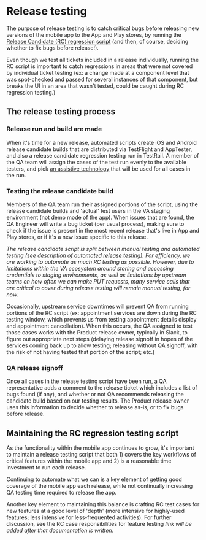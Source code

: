 # Release testing

The purpose of release testing is to catch critical bugs before releasing new versions of the mobile app to the App and Play stores, by running the [Release Candidate (RC) regression script](https://dsvavsp.testrail.io/index.php?/suites/view/92&group_by=cases:section_id&group_order=desc&display_deleted_cases=0&group_id=1523) (and then, of course, deciding whether to fix bugs before release!). 

Even though we test all tickets included in a release individually, running the RC script is important to catch regressions in areas that were not covered by individual ticket testing (ex: a change made at a component level that was spot-checked and passed for several instances of that component, but breaks the UI in an area that wasn't tested, could be caught during RC regression testing.)

## The release testing process

### Release run and build are made
When it's time for a new release, automated scripts create iOS and Android release candidate builds that are distributed via TestFlight and AppTester, and also a release candidate regression testing run in TestRail. A member of the QA team will assign the cases of the test run evenly to the available testers, and pick [an assistive technology](https://dsvavsp.testrail.io/index.php?/suites/view/92&group_by=cases:section_id&group_order=desc&display_deleted_cases=0&group_id=3239) that will be used for all cases in the run.

### Testing the release candidate build
Members of the QA team run their assigned portions of the script, using the release candidate builds and 'actual' test users in the VA staging environment (not demo mode of the app). When issues that are found, the QA Engineer will write a bug ticket (per usual process), making sure to check if the issue is present in the most recent release that's live in App and Play stores, or if it's a new issue specific to this release.

_The release candidate script is split between manual testing and automated testing (see [description of automated release testing](https://department-of-veterans-affairs.github.io/va-mobile-app/development/QA/QA%20process/ReleaseTesting#testing-the-release-candidate-build)). For efficiency, we are working to automate as much RC testing as possible. However, due to limitations within the VA ecosystem around storing and accessing credentials to staging environments, as well as limitations by upstream teams on how often we can make PUT requests, many service calls that are critical to cover during release testing will remain manual testing, for now._

Occasionally, upstream service downtimes will prevent QA from running portions of the RC script (ex: appointment services are down during the RC testing window, which prevents us from testing appointment details display and appointment cancellation). When this occurs, the QA assigned to test those cases works with the Product release owner, typically in Slack, to figure out appropriate next steps (delaying release signoff in hopes of the services coming back up to allow testing; releasing without QA signoff, with the risk of not having tested that portion of the script; etc.)  

### QA release signoff
Once all cases in the release testing script have been run, a QA representative adds a comment to the release ticket which includes a list of bugs found (if any), and whether or not QA recommends releasing the candidate build based on our testing results. The Product release owner uses this information to decide whether to release as-is, or to fix bugs before release.

## Maintaining the RC regression testing script
As the functionality within the mobile app continues to grow, it's important to maintain a release testing script that both 1) covers the key workflows of critical features within the mobile app and 2) is a reasonable time investment to run each release. 

Continuing to automate what we can is a key element of getting good coverage of the mobile app each release, while not continually increasing QA testing time required to release the app.

Another key element to maintaining this balance is crafting RC test cases for new features at a good level of 'depth' (more intensive for highly-used features; less intensive for less-frequented activities). For further discussion, see the RC case responsibilities for feature testing _link will be added after that documentation is written_.